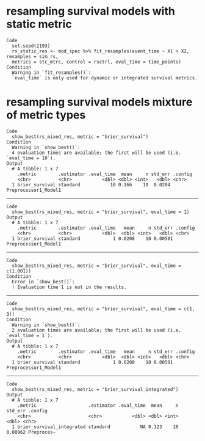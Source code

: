 # resampling survival models with static metric

    Code
      set.seed(2193)
      rs_static_res <- mod_spec %>% fit_resamples(event_time ~ X1 + X2, resamples = sim_rs,
      metrics = stc_mtrc, control = rsctrl, eval_time = time_points)
    Condition
      Warning in `fit_resamples()`:
      `eval_time` is only used for dynamic or integrated survival metrics.

# resampling survival models mixture of metric types

    Code
      show_best(rs_mixed_res, metric = "brier_survival")
    Condition
      Warning in `show_best()`:
      4 evaluation times are available; the first will be used (i.e. `eval_time = 10`).
    Output
      # A tibble: 1 x 7
        .metric        .estimator .eval_time  mean     n std_err .config             
        <chr>          <chr>           <dbl> <dbl> <int>   <dbl> <chr>               
      1 brier_survival standard           10 0.166    10  0.0204 Preprocessor1_Model1

---

    Code
      show_best(rs_mixed_res, metric = "brier_survival", eval_time = 1)
    Output
      # A tibble: 1 x 7
        .metric        .estimator .eval_time   mean     n std_err .config             
        <chr>          <chr>           <dbl>  <dbl> <int>   <dbl> <chr>               
      1 brier_survival standard            1 0.0208    10 0.00501 Preprocessor1_Model1

---

    Code
      show_best(rs_mixed_res, metric = "brier_survival", eval_time = c(1.001))
    Condition
      Error in `show_best()`:
      ! Evaluation time 1 is not in the results.

---

    Code
      show_best(rs_mixed_res, metric = "brier_survival", eval_time = c(1, 3))
    Condition
      Warning in `show_best()`:
      2 evaluation times are available; the first will be used (i.e. `eval_time = 1`).
    Output
      # A tibble: 1 x 7
        .metric        .estimator .eval_time   mean     n std_err .config             
        <chr>          <chr>           <dbl>  <dbl> <int>   <dbl> <chr>               
      1 brier_survival standard            1 0.0208    10 0.00501 Preprocessor1_Model1

---

    Code
      show_best(rs_mixed_res, metric = "brier_survival_integrated")
    Output
      # A tibble: 1 x 7
        .metric                   .estimator .eval_time  mean     n std_err .config   
        <chr>                     <chr>           <dbl> <dbl> <int>   <dbl> <chr>     
      1 brier_survival_integrated standard           NA 0.123    10 0.00962 Preproces~

